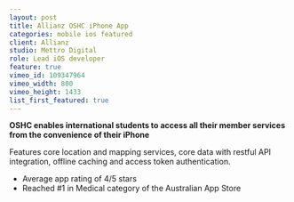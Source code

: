 ```yaml
---
layout: post
title: Allianz OSHC iPhone App
categories: mobile ios featured
client: Allianz
studio: Mettro Digital
role: Lead iOS developer
feature: true
vimeo_id: 109347964
vimeo_width: 800
vimeo_height: 1433
list_first_featured: true
---
```


**OSHC enables international students to access all their member services from the convenience of their iPhone**

Features core location and mapping services, core data with restful API integration, offline caching and access token authentication.
						
- Average app rating of 4/5 stars
- Reached #1 in Medical category of the Australian App Store

